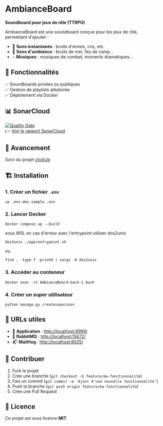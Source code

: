 # AmbianceBoard  
**Soundboard pour jeux de rôle (TTRPG)**  

AmbianceBoard est une soundboard conçue pour les jeux de rôle, permettant d'ajouter :  
- 🔫 **Sons instantanés** : bruits d'armes, cris, etc.  
- 🌊 **Sons d'ambiance** : bruits de mer, feu de camp…  
- 🎶 **Musiques** : musiques de combat, moments dramatiques…  

## 🚀 Fonctionnalités  
✅ Soundboards privées ou publiques  
✅ Gestion de playlists aléatoires  
✅ Déploiement via Docker  

## 📊 SonarCloud  
[![Quality Gate](https://sonarcloud.io/api/project_badges/measure?project=chaBiselx_AmbianceBoard&metric=alert_status)](https://sonarcloud.io/project/overview?id=chaBiselx_AmbianceBoard)  
👉 [Voir le rapport SonarCloud](https://sonarcloud.io/project/overview?id=chaBiselx_AmbianceBoard)  

## 🤝 Avancement 
Suivi du projet
[clickUp](https://sharing.clickup.com/9014791178/l/h/8cn5k0a-554/d11e2ded9d8d1d4)

## 🏗️ Installation  

### 1. Créer un fichier `.env`  
```shell  
cp .env.dev.sample .env  
```  

### 2. Lancer Docker  
```shell  
docker compose up --build  
```  

sous WSL en cas d'erreur avec l'entrypoint utiliser dos2unix
```shell
dos2unix ./app/entrypoint.sh
```

ou 
```shell
find . -type f -print0 | xargs -0 dos2unix
```

### 3. Accéder au conteneur  
```shell  
docker exec -it AmbianceBoard-back-1 bash  
```  

### 4. Créer un super utilisateur  
```shell  
python manage.py createsuperuser  
```  

## 🔗 URLs utiles  
- 🚀 **Application** : [http://localhost:9999/](http://localhost:9999/)  
- 🐰 **RabbitMQ** : [http://localhost:15672/](http://localhost:15672/)  
- 📬 **MailHog** : [http://localhost:8025/](http://localhost:8025/)  

## 🤝 Contribuer  
1. Fork le projet  
2. Crée une branche (`git checkout -b feature/ma-fonctionnalite`)  
3. Fais un commit (`git commit -m 'Ajout d'une nouvelle fonctionnalité'`)  
4. Push la branche (`git push origin feature/ma-fonctionnalite`)  
5. Crée une Pull Request  

## 📝 Licence  
Ce projet est sous licence **MIT**.  

